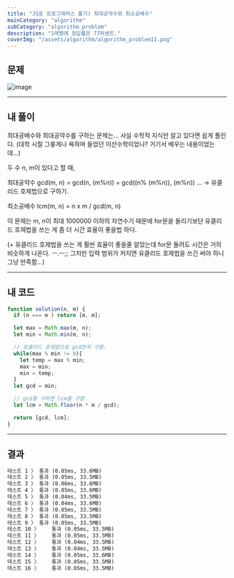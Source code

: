 ```yaml
---
title: "JS로 프로그래머스 풀기) 최대공약수와 최소공배수"
mainCategory: "algorithm"
subCategory: "algorithm_problem"
description: "1레벨에 정답률은 77퍼센트."
coverImg: "/assets/algorithm/algorithm_problem11.png"
---
```


## 문제

![image](/assets/algorithm/algorithm_problem11.png)

***

## 내 풀이

최대공배수와 최대공약수를 구하는 문제는... 사실 수학적 지식만 알고 있다면 쉽게 풀린다. (대학 시절 그릏게나 욕하며 들었던 이산수학이었나? 거기서 배우는 내용이었는데...)

두 수 n, m이 있다고 할 때,

최대공약수 gcd(m, n) = gcd(n, (m%n)) = gcd((n% (m%n)), (m%n)) ... -> 유클리드 호제법으로 구하기.

최소공배수 lcm(m, n) = n x m / gcd(m, n)

이 문제는 m, n이 최대 1000000 이하의 자연수기 때문에 for문을 돌리기보단 유클리드 호제법을 쓰는 게 좀 더 시간 효율이 좋을법 하다.

(+ 유클리드 호제법을 쓰는 게 훨씬 효율이 좋을줄 알았는데 for문 돌려도 시간은 거의 비슷하게 나온다. ㅡ.ㅡ;; 그치만 입력 범위가 커지면 유클리드 호제법을 쓰긴 써야 하니 그냥 만족함...)

***

## 내 코드

```javascript
function solution(n, m) {
  if (n === m ) return [m, m];

  let max = Math.max(m, n);
  let min = Math.min(m, n);

  // 유클리드 호제법으로 gcd먼저 구함.
  while(max % min != 0){
    let temp = max % min;
    max = min;
    min = temp;
  }
  let gcd = min;

  // gcd를 구하면 lcm을 구함.
  let lcm = Math.floor(n * m / gcd);

  return [gcd, lcm];
}
```
***

## 결과

```html
테스트 1 〉	통과 (0.05ms, 33.6MB)
테스트 2 〉	통과 (0.05ms, 33.5MB)
테스트 3 〉	통과 (0.06ms, 33.6MB)
테스트 4 〉	통과 (0.05ms, 33.6MB)
테스트 5 〉	통과 (0.04ms, 33.5MB)
테스트 6 〉	통과 (0.04ms, 33.6MB)
테스트 7 〉	통과 (0.05ms, 33.5MB)
테스트 8 〉	통과 (0.05ms, 33.5MB)
테스트 9 〉	통과 (0.05ms, 33.5MB)
테스트 10 〉	통과 (0.05ms, 33.5MB)
테스트 11 〉	통과 (0.05ms, 33.5MB)
테스트 12 〉	통과 (0.04ms, 33.5MB)
테스트 13 〉	통과 (0.04ms, 33.5MB)
테스트 14 〉	통과 (0.05ms, 33.6MB)
테스트 15 〉	통과 (0.05ms, 33.5MB)
테스트 16 〉	통과 (0.05ms, 33.5MB)
```

